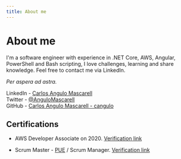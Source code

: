 ```yaml
---
title: About me
---
```


# About me

I'm a software engineer with experience in .NET Core, AWS, Angular, PowerShell and Bash scripting, I love challenges, learning and share knowledge. Feel free to contact me via LinkedIn.

_Per aspera ad astra._

LinkedIn - [Carlos Angulo Mascarell](https://www.linkedin.com/in/angulomascarell)  
Twitter - [@AnguloMascarell](https://twitter.com/angulomascarell)  
GitHub - [Carlos Angulo Mascarell - cangulo](https://github.com/cangulo)

## Certifications

* AWS Developer Associate on 2020. [Verification link](https://www.youracclaim.com/earner/earned/share/80e4c7dd-56c7-451a-8e76-d138e1158e75?provider=url)

* Scrum Master - [PUE](https://www.pue.es/cursos/scrum-manager) / Scrum Manager. [Verification link](https://scrummanager.com/website/c/profile/member.php?id=27674)

<!-- ## Education

* Bachelor's degree in Telecommunications Engineering. Telematic Systems Specialization

2012-09 - 2017-06
centers:
  - UPC - Barcelona Tech
    Universitat Politècnica de Catalunya
    link: https://www.upc.edu/en
    img: https://www.upc.edu/ca/r-d-i/coneixement-upc/++theme++homeupc/assets/images/upc-cei.jpg
  - acronym: ETSETB
    fullname: Escola Tècnica Superior d'Enginyeria de Telecomunicacions de Barcelona
    link: https://telecos.upc.edu/en
    img: https://telecos.upc.edu/logoPropi.png -->
